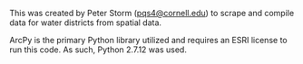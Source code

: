 This was created by Peter Storm (pqs4@cornell.edu) to scrape and compile data for water districts from spatial data.

ArcPy is the primary Python library utilized and requires an ESRI license to run this code. As such, Python 2.7.12 was used.